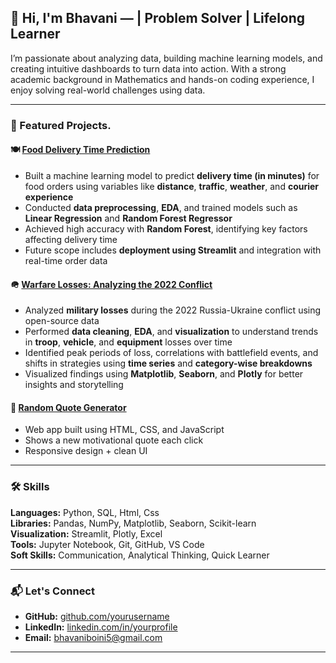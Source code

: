 ## 👋 Hi, I'm Bhavani —  | Problem Solver | Lifelong Learner

I’m passionate about analyzing data, building machine learning models, and creating intuitive dashboards to turn data into action. With a strong academic background in Mathematics and hands-on coding experience, I enjoy solving real-world challenges using data.

---

### 📂 Featured Projects.


#### 🍽️ [Food Delivery Time Prediction](https://github.com/bhavaniboini/B44_DA_048_Food_Delivery_TimePrediction)

* Built a machine learning model to predict **delivery time (in minutes)** for food orders using variables like **distance**, **traffic**, **weather**, and **courier experience**
* Conducted **data preprocessing**, **EDA**, and trained models such as **Linear Regression** and **Random Forest Regressor**
* Achieved high accuracy with **Random Forest**, identifying key factors affecting delivery time
* Future scope includes **deployment using Streamlit** and integration with real-time order data
  


#### 🪖 [Warfare Losses: Analyzing the 2022 Conflict](https://github.com/bhavaniboini/B43_DA_040_The-Machine-Learning-Lab)

* Analyzed **military losses** during the 2022 Russia-Ukraine conflict using open-source data
* Performed **data cleaning**, **EDA**, and **visualization** to understand trends in **troop**, **vehicle**, and **equipment** losses over time
* Identified peak periods of loss, correlations with battlefield events, and shifts in strategies using **time series** and **category-wise breakdowns**
* Visualized findings using **Matplotlib**, **Seaborn**, and **Plotly** for better insights and storytelling




#### 💬 [Random Quote Generator](https://github.com/bhavaniboini/CRT-Internship-Random-quote-generator)
- Web app built using HTML, CSS, and JavaScript  
- Shows a new motivational quote each click  
- Responsive design + clean UI








---

### 🛠️ Skills

**Languages:** Python, SQL,  Html, Css  
**Libraries:** Pandas, NumPy, Matplotlib, Seaborn, Scikit-learn  
**Visualization:** Streamlit, Plotly, Excel  
**Tools:** Jupyter Notebook, Git, GitHub, VS Code  
**Soft Skills:** Communication, Analytical Thinking, Quick Learner

---

### 📬 Let's Connect

- **GitHub:** [github.com/yourusername](https://github.com/bhavaniboini)  
- **LinkedIn:** [linkedin.com/in/yourprofile](linkedin.com/in/bhavani-boini)  
- **Email:** bhavaniboini5@gmail.com

---
